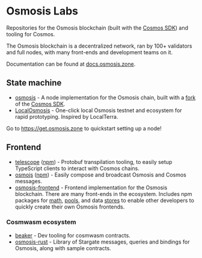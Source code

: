 # Osmosis Labs

Repositories for the Osmosis blockchain (built with the [Cosmos SDK](https://github.com/cosmos/cosmos-sdk)) and tooling for Cosmos.

The Osmosis blockchain is a decentralized network, ran by 100+ validators and full nodes, with many front-ends and development teams on it.

Documentation can be found at [docs.osmosis.zone](https://docs.osmosis.zone/).

## State machine

- [osmosis](https://github.com/osmosis-labs/osmosis) - A node implementation for the Osmosis chain, built with a [fork](https://github.com/osmosis-labs/cosmos-sdk) of the [Cosmos SDK](https://github.com/cosmos/cosmos-sdk).
- [LocalOsmosis](https://github.com/osmosis-labs/LocalOsmosis) - One-click local Osmosis testnet and ecosystem for rapid prototyping. Inspired by LocalTerra.

Go to https://get.osmosis.zone to quickstart setting up a node!

## Frontend

- [telescope](https://github.com/osmosis-labs/telescope) ([npm](https://www.npmjs.com/package/@osmonauts/telescope)) - Protobuf transpilation tooling, to easily setup TypeScript clients to interact with Cosmos chains.
- [osmojs](https://github.com/osmosis-labs/osmojs) ([npm](https://www.npmjs.com/package/osmojs)) - Easily compose and broadcast Osmosis and Cosmos messages.
- [osmosis-frontend](https://github.com/osmosis-labs/osmosis-frontend) - Frontend implementation for the Osmosis blockchain. There are many front-ends in the ecosystem. Includes npm packages for [math](https://www.npmjs.com/package/@osmosis-labs/math), [pools](https://www.npmjs.com/package/@osmosis-labs/pools), and data [stores](https://www.npmjs.com/package/@osmosis-labs/stores) to enable other developers to quickly create their own Osmosis frontends.

### Cosmwasm ecosystem

- [beaker](https://github.com/osmosis-labs/beaker) - Dev tooling for cosmwasm contracts.
- [osmosis-rust](https://github.com/osmosis-labs/osmosis-rust) - Library of Stargate messages, queries and bindings for Osmosis, along with sample contracts.

<!-- (TODO: Link to sample contracts here) -->

<!--

**Here are some ideas to get you started:**

🙋‍♀️ A short introduction - what is your organization all about?
🌈 Contribution guidelines - how can the community get involved?
👩‍💻 Useful resources - where can the community find your docs? Is there anything else the community should know?
🍿 Fun facts - what does your team eat for breakfast?
🧙 Remember, you can do mighty things with the power of [Markdown](https://docs.github.com/github/writing-on-github/getting-started-with-writing-and-formatting-on-github/basic-writing-and-formatting-syntax)
-->
